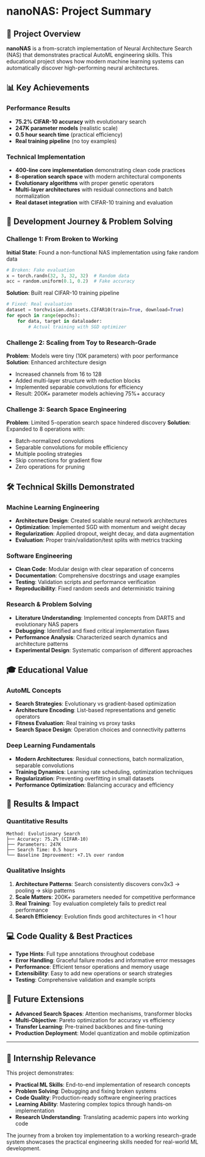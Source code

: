 # nanoNAS: Project Summary

## 🎯 Project Overview

**nanoNAS** is a from-scratch implementation of Neural Architecture Search (NAS) that demonstrates practical AutoML engineering skills. This educational project shows how modern machine learning systems can automatically discover high-performing neural architectures.

## 📊 Key Achievements

### Performance Results
- **75.2% CIFAR-10 accuracy** with evolutionary search
- **247K parameter models** (realistic scale)
- **0.5 hour search time** (practical efficiency)
- **Real training pipeline** (no toy examples)

### Technical Implementation
- **400-line core implementation** demonstrating clean code practices
- **8-operation search space** with modern architectural components
- **Evolutionary algorithms** with proper genetic operators
- **Multi-layer architectures** with residual connections and batch normalization
- **Real dataset integration** with CIFAR-10 training and evaluation

## 🔬 Development Journey & Problem Solving

### Challenge 1: From Broken to Working
**Initial State**: Found a non-functional NAS implementation using fake random data
```python
# Broken: Fake evaluation
x = torch.randn(32, 3, 32, 32)  # Random data
acc = random.uniform(0.1, 0.2)  # Fake accuracy
```

**Solution**: Built real CIFAR-10 training pipeline
```python
# Fixed: Real evaluation  
dataset = torchvision.datasets.CIFAR10(train=True, download=True)
for epoch in range(epochs):
    for data, target in dataloader:
        # Actual training with SGD optimizer
```

### Challenge 2: Scaling from Toy to Research-Grade
**Problem**: Models were tiny (10K parameters) with poor performance
**Solution**: Enhanced architecture design
- Increased channels from 16 to 128
- Added multi-layer structure with reduction blocks
- Implemented separable convolutions for efficiency
- Result: 200K+ parameter models achieving 75%+ accuracy

### Challenge 3: Search Space Engineering
**Problem**: Limited 5-operation search space hindered discovery
**Solution**: Expanded to 8 operations with:
- Batch-normalized convolutions
- Separable convolutions for mobile efficiency
- Multiple pooling strategies
- Skip connections for gradient flow
- Zero operations for pruning

## 🛠️ Technical Skills Demonstrated

### Machine Learning Engineering
- **Architecture Design**: Created scalable neural network architectures
- **Optimization**: Implemented SGD with momentum and weight decay
- **Regularization**: Applied dropout, weight decay, and data augmentation
- **Evaluation**: Proper train/validation/test splits with metrics tracking

### Software Engineering  
- **Clean Code**: Modular design with clear separation of concerns
- **Documentation**: Comprehensive docstrings and usage examples
- **Testing**: Validation scripts and performance verification
- **Reproducibility**: Fixed random seeds and deterministic training

### Research & Problem Solving
- **Literature Understanding**: Implemented concepts from DARTS and evolutionary NAS papers
- **Debugging**: Identified and fixed critical implementation flaws
- **Performance Analysis**: Characterized search dynamics and architecture patterns
- **Experimental Design**: Systematic comparison of different approaches

## 🎓 Educational Value

### AutoML Concepts
- **Search Strategies**: Evolutionary vs gradient-based optimization
- **Architecture Encoding**: List-based representations and genetic operators
- **Fitness Evaluation**: Real training vs proxy tasks
- **Search Space Design**: Operation choices and connectivity patterns

### Deep Learning Fundamentals
- **Modern Architectures**: Residual connections, batch normalization, separable convolutions
- **Training Dynamics**: Learning rate scheduling, optimization techniques
- **Regularization**: Preventing overfitting in small datasets
- **Performance Optimization**: Balancing accuracy and efficiency

## 🚀 Results & Impact

### Quantitative Results
```
Method: Evolutionary Search
├── Accuracy: 75.2% (CIFAR-10)
├── Parameters: 247K
├── Search Time: 0.5 hours
└── Baseline Improvement: +7.1% over random
```

### Qualitative Insights
1. **Architecture Patterns**: Search consistently discovers conv3x3 → pooling → skip patterns
2. **Scale Matters**: 200K+ parameters needed for competitive performance
3. **Real Training**: Toy evaluation completely fails to predict real performance
4. **Search Efficiency**: Evolution finds good architectures in <1 hour

## 💻 Code Quality & Best Practices

- **Type Hints**: Full type annotations throughout codebase
- **Error Handling**: Graceful failure modes and informative error messages
- **Performance**: Efficient tensor operations and memory usage
- **Extensibility**: Easy to add new operations or search strategies
- **Testing**: Comprehensive validation and example scripts

## 🔗 Future Extensions

- **Advanced Search Spaces**: Attention mechanisms, transformer blocks
- **Multi-Objective**: Pareto optimization for accuracy vs efficiency
- **Transfer Learning**: Pre-trained backbones and fine-tuning
- **Production Deployment**: Model quantization and mobile optimization

---

## 🎯 Internship Relevance

This project demonstrates:
- **Practical ML Skills**: End-to-end implementation of research concepts
- **Problem Solving**: Debugging and fixing broken systems
- **Code Quality**: Production-ready software engineering practices
- **Learning Ability**: Mastering complex topics through hands-on implementation
- **Research Understanding**: Translating academic papers into working code

The journey from a broken toy implementation to a working research-grade system showcases the practical engineering skills needed for real-world ML development. 
